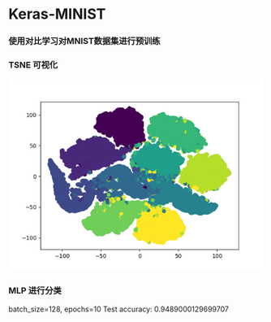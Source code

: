 # Keras-MINIST
### 使用对比学习对MNIST数据集进行预训练
### TSNE 可视化
![](./myplot.png)
### MLP 进行分类
batch_size=128, epochs=10
Test accuracy: 0.9489000129699707